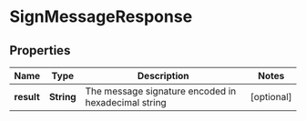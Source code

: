 
# SignMessageResponse

## Properties
Name | Type | Description | Notes
------------ | ------------- | ------------- | -------------
**result** | **String** | The message signature encoded in hexadecimal string |  [optional]



